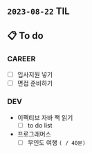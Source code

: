 ## `2023-08-22` TIL

## 📋 To do

### CAREER
- [ ] 입사지원 넣기
- [ ] 면접 준비하기

### DEV
- 이펙티브 자바 책 읽기
  - [ ] to do list
- 프로그래머스
  - [ ] 무인도 여행 `( / 40분)`
